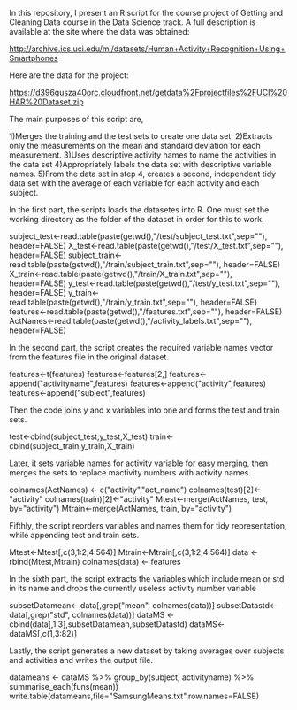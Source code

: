In  this repository, I present an R script for the course project of Getting and Cleaning Data course in the Data Science track.
A full description is available at the site where the data was obtained: 

http://archive.ics.uci.edu/ml/datasets/Human+Activity+Recognition+Using+Smartphones 

Here are the data for the project: 

https://d396qusza40orc.cloudfront.net/getdata%2Fprojectfiles%2FUCI%20HAR%20Dataset.zip 

The main purposes of this script are, 

1)Merges the training and the test sets to create one data set.
2)Extracts only the measurements on the mean and standard deviation for each measurement. 
3)Uses descriptive activity names to name the activities in the data set
4)Appropriately labels the data set with descriptive variable names. 
5)From the data set in step 4, creates a second, independent tidy data set with the average 
of each variable for each activity and each subject.

In the first part, the scripts loads the datasetes into R. One must set the working directory as the folder
of the dataset in order for this to work. 

subject_test<-read.table(paste(getwd(),"/test/subject_test.txt",sep=""), header=FALSE)
X_test<-read.table(paste(getwd(),"/test/X_test.txt",sep=""), header=FALSE)
subject_train<-read.table(paste(getwd(),"/train/subject_train.txt",sep=""), header=FALSE)
X_train<-read.table(paste(getwd(),"/train/X_train.txt",sep=""), header=FALSE)
y_test<-read.table(paste(getwd(),"/test/y_test.txt",sep=""), header=FALSE)
y_train<-read.table(paste(getwd(),"/train/y_train.txt",sep=""), header=FALSE)
features<-read.table(paste(getwd(),"/features.txt",sep=""), header=FALSE)
ActNames<-read.table(paste(getwd(),"/activity_labels.txt",sep=""), header=FALSE)


In the second part, the script creates the required variable names vector from the features file in the original dataset.

features<-t(features)
features<-features[2,]
features<-append("activityname",features)
features<-append("activity",features)
features<-append("subject",features) 

Then the code joins y and x variables into one and forms the test and train sets.


test<-cbind(subject_test,y_test,X_test)
train<-cbind(subject_train,y_train,X_train)

Later, it sets variable names for activity variable for easy merging, then merges the sets to replace mactivity numbers
with activity names.

colnames(ActNames) <- c("activity","act_name")
colnames(test)[2]<-"activity"
colnames(train)[2]<-"activity"
Mtest<-merge(ActNames, test, by="activity")
Mtrain<-merge(ActNames, train, by="activity")

Fifthly, the script reorders variables and names them for tidy representation, while appending test and train sets.

Mtest<-Mtest[,c(3,1:2,4:564)]
Mtrain<-Mtrain[,c(3,1:2,4:564)]
data <- rbind(Mtest,Mtrain)
colnames(data) <- features

In the sixth part, the script extracts the variables which include mean or std in its name and drops the 
currently useless activity number variable

subsetDatamean<- data[,grep("mean", colnames(data))] 
subsetDatastd<- data[,grep("std", colnames(data))]
dataMS <- cbind(data[,1:3],subsetDatamean,subsetDatastd)
dataMS<- dataMS[,c(1,3:82)]

Lastly, the script generates a new dataset by taking averages over subjects and activities and writes the output file.

datameans <- dataMS %>% group_by(subject, activityname) %>%   summarise_each(funs(mean))
write.table(datameans,file="SamsungMeans.txt",row.names=FALSE)

